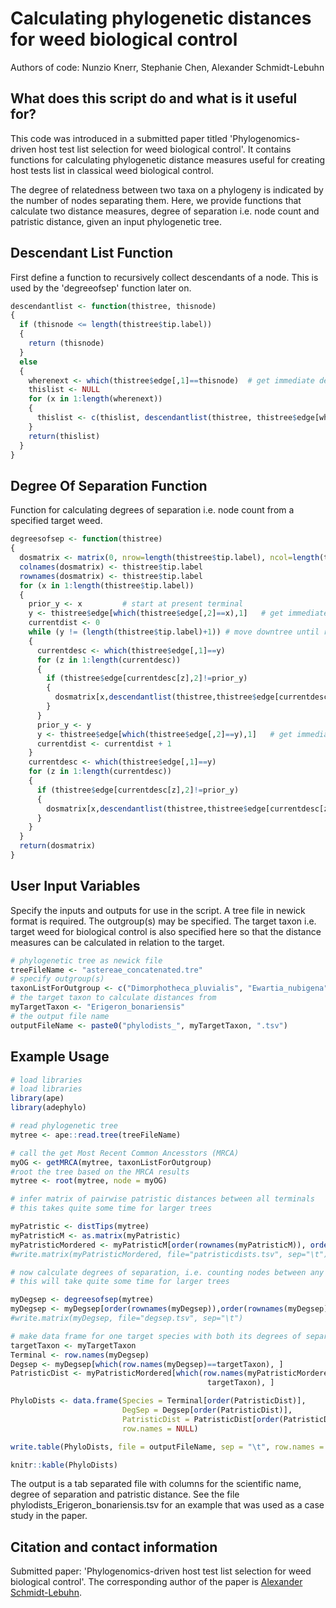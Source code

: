 # Calculating phylogenetic distances for weed biological control

Authors of code: Nunzio Knerr, Stephanie Chen, Alexander Schmidt-Lebuhn

## What does this script do and what is it useful for?

This code was introduced in a submitted paper titled 'Phylogenomics-driven host test list selection for weed biological control'. It contains functions for calculating phylogenetic distance measures useful for creating host tests list in classical weed biological control.

The degree of relatedness between two taxa on a phylogeny is indicated by the number of nodes separating them. Here, we provide functions that calculate two distance measures, degree of separation i.e. node count and patristic distance, given an input phylogenetic tree.

## Descendant List Function

First define a function to recursively collect descendants of a node. This is used by the 'degreeofsep' function later on.

``` {.r .cell-code}
descendantlist <- function(thistree, thisnode)
{
  if (thisnode <= length(thistree$tip.label))
  {
    return (thisnode)
  }
  else
  {
    wherenext <- which(thistree$edge[,1]==thisnode)  # get immediate descendants
    thislist <- NULL
    for (x in 1:length(wherenext))
    {
      thislist <- c(thislist, descendantlist(thistree, thistree$edge[wherenext[x],2]))
    }
    return(thislist)
  }
}
```

## Degree Of Separation Function

Function for calculating degrees of separation i.e. node count from a specified target weed.

``` {.r .cell-code}
degreesofsep <- function(thistree)
{
  dosmatrix <- matrix(0, nrow=length(thistree$tip.label), ncol=length(thistree$tip.label))
  colnames(dosmatrix) <- thistree$tip.label
  rownames(dosmatrix) <- thistree$tip.label
  for (x in 1:length(thistree$tip.label))
  {
    prior_y <- x         # start at present terminal
    y <- thistree$edge[which(thistree$edge[,2]==x),1]   # get immediately ancestral node
    currentdist <- 0
    while (y != (length(thistree$tip.label)+1)) # move downtree until root node is found
    {
      currentdesc <- which(thistree$edge[,1]==y)
      for (z in 1:length(currentdesc))
      {
        if (thistree$edge[currentdesc[z],2]!=prior_y)
        {
          dosmatrix[x,descendantlist(thistree,thistree$edge[currentdesc[z],2])] <- currentdist
        }
      }
      prior_y <- y
      y <- thistree$edge[which(thistree$edge[,2]==y),1]   # get immediately ancestral node
      currentdist <- currentdist + 1
    }
    currentdesc <- which(thistree$edge[,1]==y)
    for (z in 1:length(currentdesc))
    {
      if (thistree$edge[currentdesc[z],2]!=prior_y)
      {
        dosmatrix[x,descendantlist(thistree,thistree$edge[currentdesc[z],2])] <- currentdist
      }
    }
  }
  return(dosmatrix)
}
```

## User Input Variables

Specify the inputs and outputs for use in the script. A tree file in newick format is required. The outgroup(s) may be specified. The target taxon i.e. target weed for biological control is also specified here so that the distance measures can be calculated in relation to the target.

``` {.r .cell-code}
# phylogenetic tree as newick file
treeFileName <- "astereae_concatenated.tre"
# specify outgroup(s)
taxonListForOutgroup <- c("Dimorphotheca_pluvialis", "Ewartia_nubigena", "Abrotanella_nivigena","Cotula_coronopifolia") 
# the target taxon to calculate distances from
myTargetTaxon <- "Erigeron_bonariensis"
# the output file name
outputFileName <- paste0("phylodists_", myTargetTaxon, ".tsv")
```

## Example Usage

``` {.r .cell-code}
# load libraries
# load libraries
library(ape)
library(adephylo)

# read phylogenetic tree
mytree <- ape::read.tree(treeFileName)

# call the get Most Recent Common Ancesstors (MRCA)
myOG <- getMRCA(mytree, taxonListForOutgroup)
#root the tree based on the MRCA results
mytree <- root(mytree, node = myOG)

# infer matrix of pairwise patristic distances between all terminals
# this takes quite some time for larger trees

myPatristic <- distTips(mytree)
myPatristicM <- as.matrix(myPatristic)
myPatristicMordered <- myPatristicM[order(rownames(myPatristicM)), order(rownames(myPatristicM))]
#write.matrix(myPatristicMordered, file="patristicdists.tsv", sep="\t")

# now calculate degrees of separation, i.e. counting nodes between any terminal and its ancestral lineage splits
# this will take quite some time for larger trees

myDegsep <- degreesofsep(mytree)
myDegsep <- myDegsep[order(rownames(myDegsep)),order(rownames(myDegsep))]
#write.matrix(myDegsep, file="degsep.tsv", sep="\t")

# make data frame for one target species with both its degrees of separation and patristic distances
targetTaxon <- myTargetTaxon
Terminal <- row.names(myDegsep)
Degsep <- myDegsep[which(row.names(myDegsep)==targetTaxon), ]
PatristicDist <- myPatristicMordered[which(row.names(myPatristicMordered) ==
                                            targetTaxon), ]

PhyloDists <- data.frame(Species = Terminal[order(PatristicDist)], 
                         DegSep = Degsep[order(PatristicDist)], 
                         PatristicDist = PatristicDist[order(PatristicDist)],
                         row.names = NULL)

write.table(PhyloDists, file = outputFileName, sep = "\t", row.names = FALSE)

knitr::kable(PhyloDists)
```

The output is a tab separated file with columns for the scientific name, degree of separation and patristic distance. See the file phylodists_Erigeron_bonariensis.tsv for an example that was used as a case study in the paper.

## Citation and contact information

Submitted paper: 'Phylogenomics-driven host test list selection for weed biological control'. The corresponding author of the paper is [Alexander Schmidt-Lebuhn](mailto:alexander.s-l@csiro.au).
